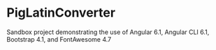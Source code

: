 # PigLatinConverter

Sandbox project demonstrating the use of Angular 6.1, Angular CLI 6.1, Bootstrap 4.1, and FontAwesome 4.7

